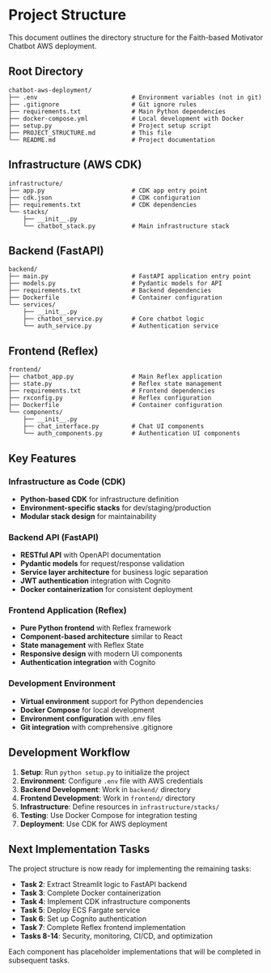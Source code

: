 # Project Structure

This document outlines the directory structure for the Faith-based Motivator Chatbot AWS deployment.

## Root Directory

```
chatbot-aws-deployment/
├── .env                          # Environment variables (not in git)
├── .gitignore                    # Git ignore rules
├── requirements.txt              # Main Python dependencies
├── docker-compose.yml            # Local development with Docker
├── setup.py                      # Project setup script
├── PROJECT_STRUCTURE.md          # This file
└── README.md                     # Project documentation
```

## Infrastructure (AWS CDK)

```
infrastructure/
├── app.py                        # CDK app entry point
├── cdk.json                      # CDK configuration
├── requirements.txt              # CDK dependencies
└── stacks/
    ├── __init__.py
    └── chatbot_stack.py          # Main infrastructure stack
```

## Backend (FastAPI)

```
backend/
├── main.py                       # FastAPI application entry point
├── models.py                     # Pydantic models for API
├── requirements.txt              # Backend dependencies
├── Dockerfile                    # Container configuration
└── services/
    ├── __init__.py
    ├── chatbot_service.py        # Core chatbot logic
    └── auth_service.py           # Authentication service
```

## Frontend (Reflex)

```
frontend/
├── chatbot_app.py                # Main Reflex application
├── state.py                      # Reflex state management
├── requirements.txt              # Frontend dependencies
├── rxconfig.py                   # Reflex configuration
├── Dockerfile                    # Container configuration
└── components/
    ├── __init__.py
    ├── chat_interface.py         # Chat UI components
    └── auth_components.py        # Authentication UI components
```

## Key Features

### Infrastructure as Code (CDK)

- **Python-based CDK** for infrastructure definition
- **Environment-specific stacks** for dev/staging/production
- **Modular stack design** for maintainability

### Backend API (FastAPI)

- **RESTful API** with OpenAPI documentation
- **Pydantic models** for request/response validation
- **Service layer architecture** for business logic separation
- **JWT authentication** integration with Cognito
- **Docker containerization** for consistent deployment

### Frontend Application (Reflex)

- **Pure Python frontend** with Reflex framework
- **Component-based architecture** similar to React
- **State management** with Reflex State
- **Responsive design** with modern UI components
- **Authentication integration** with Cognito

### Development Environment

- **Virtual environment** support for Python dependencies
- **Docker Compose** for local development
- **Environment configuration** with .env files
- **Git integration** with comprehensive .gitignore

## Development Workflow

1. **Setup**: Run `python setup.py` to initialize the project
2. **Environment**: Configure `.env` file with AWS credentials
3. **Backend Development**: Work in `backend/` directory
4. **Frontend Development**: Work in `frontend/` directory
5. **Infrastructure**: Define resources in `infrastructure/stacks/`
6. **Testing**: Use Docker Compose for integration testing
7. **Deployment**: Use CDK for AWS deployment

## Next Implementation Tasks

The project structure is now ready for implementing the remaining tasks:

- **Task 2**: Extract Streamlit logic to FastAPI backend
- **Task 3**: Complete Docker containerization
- **Task 4**: Implement CDK infrastructure components
- **Task 5**: Deploy ECS Fargate service
- **Task 6**: Set up Cognito authentication
- **Task 7**: Complete Reflex frontend implementation
- **Tasks 8-14**: Security, monitoring, CI/CD, and optimization

Each component has placeholder implementations that will be completed in subsequent tasks.

